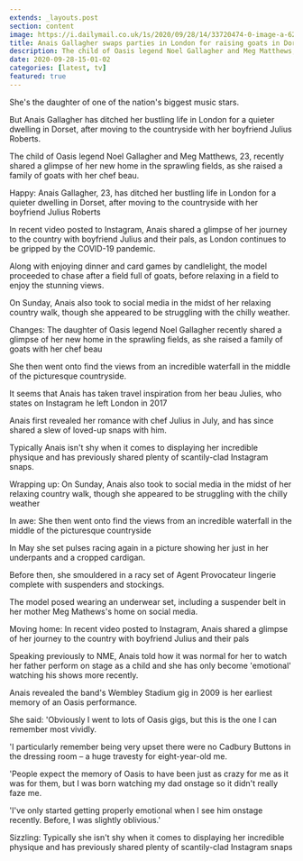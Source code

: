 ```yaml
---
extends: _layouts.post
section: content
image: https://i.dailymail.co.uk/1s/2020/09/28/14/33720474-0-image-a-62_1601300820310.jpg 
title: Anais Gallagher swaps parties in London for raising goats in Dorset with boyfriend Julius Roberts 
description: The child of Oasis legend Noel Gallagher and Meg Matthews, 23, recently shared a glimpse of her new home in the sprawling fields, as she raised a family of goats with her chef beau. 
date: 2020-09-28-15-01-02 
categories: [latest, tv] 
featured: true 
--- 
```

She's the daughter of one of the nation's biggest music stars. 

But Anais Gallagher has ditched her bustling life in London for a quieter dwelling in Dorset, after moving to the countryside with her boyfriend Julius Roberts.

The child of Oasis legend Noel Gallagher and Meg Matthews, 23, recently shared a glimpse of her new home in the sprawling fields, as she raised a family of goats with her chef beau.

Happy: Anais Gallagher, 23, has ditched her bustling life in London for a quieter dwelling in Dorset, after moving to the countryside with her boyfriend Julius Roberts

In recent video posted to Instagram, Anais shared a glimpse of her journey to the country with boyfriend Julius and their pals, as London continues to be gripped by the COVID-19 pandemic. 

Along with enjoying dinner and card games by candlelight, the model proceeded to chase after a field full of goats, before relaxing in a field to enjoy the stunning views.

On Sunday, Anais also took to social media in the midst of her relaxing country walk, though she appeared to be struggling with the chilly weather. 

Changes: The daughter of Oasis legend Noel Gallagher recently shared a glimpse of her new home in the sprawling fields, as she raised a family of goats with her chef beau

She then went onto find the views from an incredible waterfall in the middle of the picturesque countryside.

It seems that Anais has taken travel inspiration from her beau Julies, who states on Instagram he left London in 2017  

Anais first revealed her romance with chef Julius in July, and has since shared a slew of loved-up snaps with him.

Typically Anais isn't shy when it comes to displaying her incredible physique and has previously shared plenty of scantily-clad Instagram snaps. 

Wrapping up: On Sunday, Anais also took to social media in the midst of her relaxing country walk, though she appeared to be struggling with the chilly weather

In awe: She then went onto find the views from an incredible waterfall in the middle of the picturesque countryside

In May she set pulses racing again in a picture showing her just in her underpants and a cropped cardigan. 

Before then, she smouldered in a racy set of Agent Provocateur lingerie complete with suspenders and stockings.   

The model posed wearing an underwear set, including a suspender belt in her mother Meg Mathews's home on social media.

Moving home: In recent video posted to Instagram, Anais shared a glimpse of her journey to the country with boyfriend Julius and their pals

Speaking previously to NME, Anais told how it was normal for her to watch her father perform on stage as a child and she has only become 'emotional' watching his shows more recently.

Anais revealed the band's Wembley Stadium gig in 2009 is her earliest memory of an Oasis performance.

She said: 'Obviously I went to lots of Oasis gigs, but this is the one I can remember most vividly.

'I particularly remember being very upset there were no Cadbury Buttons in the dressing room – a huge travesty for eight-year-old me.

'People expect the memory of Oasis to have been just as crazy for me as it was for them, but I was born watching my dad onstage so it didn't really faze me.

'I've only started getting properly emotional when I see him onstage recently. Before, I was slightly oblivious.'

Sizzling: Typically she isn't shy when it comes to displaying her incredible physique and has previously shared plenty of scantily-clad Instagram snaps


